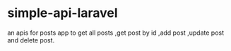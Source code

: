 # simple-api-laravel
an apis for posts app to get all posts ,get post by id ,add post ,update post and delete post. 
